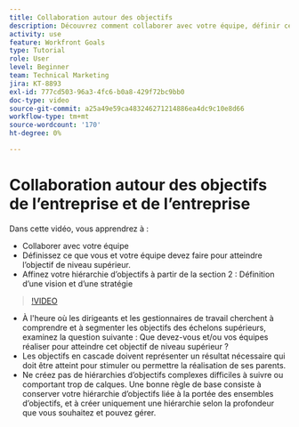 ```yaml
---
title: Collaboration autour des objectifs
description: Découvrez comment collaborer avec votre équipe, définir ce que vous et votre équipe devez faire pour atteindre l’objectif de niveau supérieur et affiner votre hiérarchie d’objectifs.
activity: use
feature: Workfront Goals
type: Tutorial
role: User
level: Beginner
team: Technical Marketing
jira: KT-8893
exl-id: 777cd503-96a3-4fc6-b0a8-429f72bc9bb0
doc-type: video
source-git-commit: a25a49e59ca483246271214886ea4dc9c10e8d66
workflow-type: tm+mt
source-wordcount: '170'
ht-degree: 0%

---
```


# Collaboration autour des objectifs de l’entreprise et de l’entreprise

Dans cette vidéo, vous apprendrez à :

* Collaborer avec votre équipe
* Définissez ce que vous et votre équipe devez faire pour atteindre l’objectif de niveau supérieur.
* Affinez votre hiérarchie d’objectifs à partir de la section 2 : Définition d’une vision et d’une stratégie

>[!VIDEO](https://video.tv.adobe.com/v/335187/?quality=12&learn=on)

<!--
Pro-tips graphic
-->

* À l&#39;heure où les dirigeants et les gestionnaires de travail cherchent à comprendre et à segmenter les objectifs des échelons supérieurs, examinez la question suivante : Que devez-vous et/ou vos équipes réaliser pour atteindre cet objectif de niveau supérieur ?
* Les objectifs en cascade doivent représenter un résultat nécessaire qui doit être atteint pour stimuler ou permettre la réalisation de ses parents.
* Ne créez pas de hiérarchies d’objectifs complexes difficiles à suivre ou comportant trop de calques. Une bonne règle de base consiste à conserver votre hiérarchie d’objectifs liée à la portée des ensembles d’objectifs, et à créer uniquement une hiérarchie selon la profondeur que vous souhaitez et pouvez gérer.
